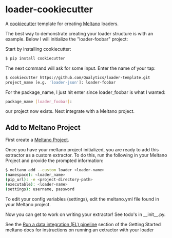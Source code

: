 # loader-cookiecutter
A [cookiecutter](https://github.com/audreyr/cookiecutter) template for creating
[Meltano](https://meltano.com/) loaders.

The best way to demonstrate creating your loader structure is with an example.
Below I will initialize the "loader-foobar" project:

Start by installing cookiecutter:
```bash
$ pip install cookiecutter
```

The next command will ask for some input.  Enter the name of your tap:
```bash
$ cookiecutter https://github.com/Qualytics/loader-template.git
project_name [e.g. 'loader-json']: loader-foobar
```

For the package_name, I just hit enter since loader_foobar is what I wanted:
```bash
package_name [loader_foobar]:
```

our project now exists. Next integrate with a Meltano project.

## Add to Meltano Project

First create a [Meltano Project](https://meltano.com/docs/getting-started.html#create-your-meltano-project).

Once you have your meltano project initialized, you are ready to add this extractor
as a custom extractor. To do this, run the following in your Meltano Project and
provide the prompted information:

```bash
$ meltano add --custom loader <loader-name>
(namespace): <loader_name>
(pip_url): -e <project-directory-path>
(executable): <loader-name>
(settings): username, password
```

To edit your config variables (settings), edit the meltano.yml file found in your Meltano
project.

Now you can get to work on writing your extractor! See todo's in \_\_init\_\_.py.


See the [Run a data integration (EL) pipeline](https://meltano.com/docs/getting-started.html#install-meltano) section of the Getting Started meltano docs for instructions on running an extractor with your loader
